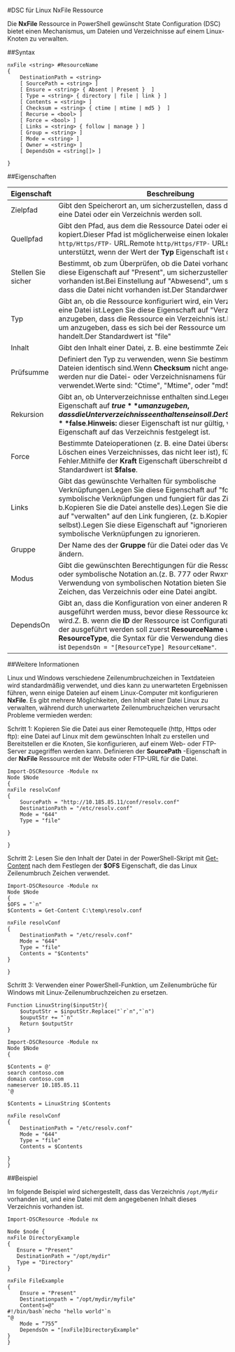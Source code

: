#DSC für Linux NxFile Ressource

Die **NxFile** Ressource in PowerShell gewünscht State Configuration (DSC) bietet einen Mechanismus, um Dateien und Verzeichnisse auf einem Linux-Knoten zu verwalten.

##Syntax

```
nxFile <string> #ResourceName
{
    DestinationPath = <string>
    [ SourcePath = <string> ]
    [ Ensure = <string> { Absent | Present }  ]
    [ Type = <string> { directory | file | link } ]
    [ Contents = <string> ]
    [ Checksum = <string> { ctime | mtime | md5 }  ]
    [ Recurse = <bool> ]
    [ Force = <bool> ]
    [ Links = <string> { follow | manage } ]
    [ Group = <string> ]
    [ Mode = <string> ]
    [ Owner = <string> ]
    [ DependsOn = <string[]> ]

}
```

##Eigenschaften

| Eigenschaft| Beschreibung|
|---|---|
| Zielpfad| Gibt den Speicherort an, um sicherzustellen, dass den Status für eine Datei oder ein Verzeichnis werden soll.|
| Quellpfad| Gibt den Pfad, aus dem die Ressource Datei oder einen Ordner kopiert.Dieser Pfad ist möglicherweise einen lokalen Pfad oder ein `http/Https/FTP-` URL.Remote `http/Https/FTP-` URLs sind nur unterstützt, wenn der Wert der **Typ** Eigenschaft ist die Datei.|
| Stellen Sie sicher| Bestimmt, ob zum Überprüfen, ob die Datei vorhanden ist.Legen Sie diese Eigenschaft auf "Present", um sicherzustellen, dass die Datei vorhanden ist.Bei Einstellung auf "Abwesend", um sicherzustellen, dass die Datei nicht vorhanden ist.Der Standardwert ist "Present".|
| Typ| Gibt an, ob die Ressource konfiguriert wird, ein Verzeichnis oder eine Datei ist.Legen Sie diese Eigenschaft auf "Verzeichnis", um anzugeben, dass die Ressource ein Verzeichnis ist.Legen sie "file", um anzugeben, dass es sich bei der Ressource um eine Datei handelt.Der Standardwert ist "file"|
| Inhalt| Gibt den Inhalt einer Datei, z. B. eine bestimmte Zeichenfolge.|
| Prüfsumme| Definiert den Typ zu verwenden, wenn Sie bestimmen, ob zwei Dateien identisch sind.Wenn **Checksum** nicht angegeben ist, werden nur die Datei- oder Verzeichnisnamens für den Vergleich verwendet.Werte sind: "Ctime", "Mtime", oder "md5".|
| Rekursion| Gibt an, ob Unterverzeichnisse enthalten sind.Legen Sie diese Eigenschaft auf **$true** um anzugeben, dass die Unterverzeichnisse enthalten sein soll.Der Standardwert ist **$false**.**Hinweis:** dieser Eigenschaft ist nur gültig, wenn die **Typ** -Eigenschaft auf das Verzeichnis festgelegt ist.|
| Force| Bestimmte Dateioperationen (z. B. eine Datei überschreiben oder Löschen eines Verzeichnisses, das nicht leer ist), führt zu einem Fehler.Mithilfe der **Kraft** Eigenschaft überschreibt diese Fehler.Der Standardwert ist **$false**.|
| Links| Gibt das gewünschte Verhalten für symbolische Verknüpfungen.Legen Sie diese Eigenschaft auf "folgen" symbolische Verknüpfungen und fungiert für das Ziel des Links (z. b.Kopieren Sie die Datei anstelle des).Legen Sie diese Eigenschaft auf "verwalten" auf den Link fungieren, (z. b.Kopieren Sie den Link selbst).Legen Sie diese Eigenschaft auf "ignorieren", um die symbolische Verknüpfungen zu ignorieren.|
| Gruppe| Der Name des der **Gruppe** für die Datei oder das Verzeichnis zu ändern.|
| Modus| Gibt die gewünschten Berechtigungen für die Ressource im Oktal- oder symbolische Notation an.(z. B. 777 oder Rwxrwxrwx).Bei Verwendung von symbolischen Notation bieten Sie keine das erste Zeichen, das Verzeichnis oder eine Datei angibt.|
| DependsOn| Gibt an, dass die Konfiguration von einer anderen Ressource ausgeführt werden muss, bevor diese Ressource konfiguriert wird.Z. B. wenn die **ID** der Ressource ist Configuration-Skriptblock, der ausgeführt werden soll zuerst **ResourceName** und der Typ ist **ResourceType**, die Syntax für die Verwendung dieser Eigenschaft ist `DependsOn = "[ResourceType] ResourceName"`.|

##Weitere Informationen

Linux und Windows verschiedene Zeilenumbruchzeichen in Textdateien wird standardmäßig verwendet, und dies kann zu unerwarteten Ergebnissen führen, wenn einige Dateien auf einem Linux-Computer mit konfigurieren __NxFile__. Es gibt mehrere Möglichkeiten, den Inhalt einer Datei Linux zu verwalten, während durch unerwartete Zeilenumbruchzeichen verursacht Probleme vermieden werden:

Schritt 1: Kopieren Sie die Datei aus einer Remotequelle (http, Https oder ftp): eine Datei auf Linux mit dem gewünschten Inhalt zu erstellen und Bereitstellen er die Knoten, Sie konfigurieren, auf einem Web- oder FTP-Server zugegriffen werden kann. Definieren der __SourcePath__ -Eigenschaft in der __NxFile__ Ressource mit der Website oder FTP-URL für die Datei.

```
Import-DSCResource -Module nx
Node $Node
{
nxFile resolvConf
{
    SourcePath = "http://10.185.85.11/conf/resolv.conf"
    DestinationPath = "/etc/resolv.conf"
    Mode = "644"        
    Type = "file"

}

}
```


Schritt 2: Lesen Sie den Inhalt der Datei in der PowerShell-Skript mit [Get-Content](https://technet.microsoft.com/en-us/library/hh849787.aspx) nach dem Festlegen der __$OFS__ Eigenschaft, die das Linux Zeilenumbruch Zeichen verwendet.


```
Import-DSCResource -Module nx
Node $Node
{
$OFS = "`n"
$Contents = Get-Content C:\temp\resolv.conf

nxFile resolvConf
{
    DestinationPath = "/etc/resolv.conf"
    Mode = "644"        
    Type = "file"
    Contents = "$Contents"
}

}
```


Schritt 3: Verwenden einer PowerShell-Funktion, um Zeilenumbrüche für Windows mit Linux-Zeilenumbruchzeichen zu ersetzen.

```
Function LinuxString($inputStr){
    $outputStr = $inputStr.Replace("`r`n","`n")
    $ouputStr += "`n"
    Return $outputStr
}

Import-DSCResource -Module nx
Node $Node
{

$Contents = @'
search contoso.com
domain contoso.com
nameserver 10.185.85.11
'@

$Contents = LinuxString $Contents

nxFile resolvConf
{
    DestinationPath = "/etc/resolv.conf"
    Mode = "644"        
    Type = "file"
    Contents = $Contents

}
}
```

##Beispiel

Im folgende Beispiel wird sichergestellt, dass das Verzeichnis `/opt/Mydir` vorhanden ist, und eine Datei mit dem angegebenen Inhalt dieses Verzeichnis vorhanden ist.

```
Import-DSCResource -Module nx 

Node $node {
nxFile DirectoryExample
{
   Ensure = "Present"
   DestinationPath = "/opt/mydir"
   Type = "Directory"
}

nxFile FileExample
{
    Ensure = "Present"
    Destinationpath = "/opt/mydir/myfile"
    Contents=@"
#!/bin/bash`necho "hello world"`n
"@ 
    Mode = “755”
    DependsOn = "[nxFile]DirectoryExample"
} 
}
```





